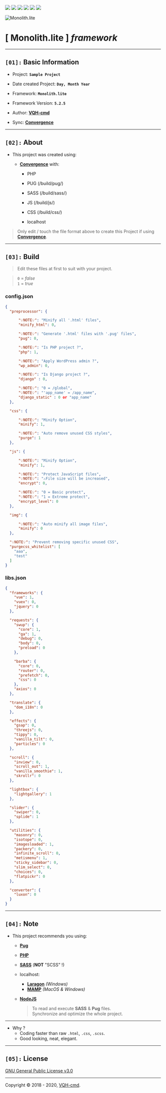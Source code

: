![](https://img.shields.io/github/v/release/VQH-cmd/Monolith.lite)
![](https://tokei.rs/b1/github/VQH-cmd/Monolith.lite?category=code)
![](https://tokei.rs/b1/github/VQH-cmd/Monolith.lite?category=files)
![](https://img.shields.io/github/languages/code-size/VQH-cmd/Monolith.lite)
![](https://img.shields.io/github/repo-size/VQH-cmd/Monolith.lite)
![](https://img.shields.io/github/downloads/VQH-cmd/Monolith.lite/total)

![Monolith.lite](logo.jpg)

# **[ Monolith.lite ]** *framework*
________________________________________________________________

## **`[01]:` Basic Information**

- Project: **`Sample Project`**

- Date created Project: **`Day, Month Year`**

- Framework: **`Monolith.lite`**

- Framework Version: **`5.2.5`**

- Author: [**VQH-cmd**](https://VQH-cmd.github.io)

- Sync: [**Convergence**](https://github.com/VQH-cmd/Convergence.encrypted)

________________________________________________________________

## **`[02]:` About**

+ This project was created using:

	+ [**Convergence**](https://github.com/VQH-cmd/Convergence.encrypted) with:

		- PHP

		- PUG (/build/pug/)

		- SASS (/build/sass/)

		- JS (/build/js/)

		- CSS (/build/css/)

		- localhost

> Only edit / touch the file format above to create this Project if using [**Convergence**](https://github.com/VQH-cmd/Convergence.encrypted).

________________________________________________________________

## **`[03]:` Build**

> Edit these files at first to suit with your project.

> `0` = _false_<br />
> `1` = _true_

### **config.json**

```json
{
  "preprocessor": {

      "💡NOTE💡": "Minify all '.html' files",
      "minify_html": 0,

      "💡NOTE💡": "Generate '.html' files with '.pug' files",
      "pug": 0,

      "💡NOTE💡": "Is PHP project ?",
      "php": 1,

      "💡NOTE💡": "Apply WordPress admin ?",
      "wp_admin": 0,

      "💡NOTE💡": "Is Django project ?",
      "django" : 0,

      "💡NOTE💡": "0 = /global",
      "💡NOTE💡": "'app_name' = /app_name",
      "django_static" : 0 or "app_name"
  },

  "css": {

      "💡NOTE💡": "Minify Option",
      "minify": 1,

      "💡NOTE💡": "Auto remove unused CSS styles",
      "purge": 1
  },

  "js": {

      "💡NOTE💡": "Minify Option",
      "minify": 1,

      "💡NOTE💡": "Protect JavaScript files",
      "💡NOTE💡": "⚠️File size will be increased",
      "encrypt": 0,

      "💡NOTE💡": "0 = Basic protect",
      "💡NOTE💡": "1 = Extreme protect",
      "encrypt_level": 0
  },

  "img": {

      "💡NOTE💡": "Auto minify all image files",
      "minify": 0
  },

  "💡NOTE💡": "Prevent removing specific unused CSS",
  "purgecss_whitelist": [
    "aaa",
    "test"
  ]
}
```

### **libs.json**

```json
{
  "frameworks": {
    "vue": 1,
    "vuex": 0,
    "jquery": 0
  },

  "requests": {
    "swup": {
      "core": 1,
      "ga": 1,
      "debug": 0,
      "body": 0,
      "preload": 0
	},

    "barba": {
      "core": 0,
      "router": 0,
      "prefetch": 0,
      "css": 0
    },
    "axios": 0
  },

  "translate": {
    "dom_i18n": 0
  },

  "effects": {
    "gsap": 0,
    "threejs": 0,
    "tippy": 0,
    "vanilla_tilt": 0,
    "particles": 0
  },

  "scroll": {
    "inview": 0,
    "scroll_out": 1,
    "vanilla_smoothie": 1,
    "skrollr": 0
  },

  "lightbox": {
    "lightgallery": 1
  },

  "slider": {
    "swiper": 0,
    "splide": 1
  },

  "utilities": {
    "masonry": 0,
    "isotope": 0,
    "imagesloaded": 1,
    "packery": 0,
    "infinite_scroll": 0,
    "metismenu": 1,
    "sticky_sidebar": 0,
    "slim_select": 0,
    "choices": 0,
    "flatpickr": 0
  },

  "converter": {
    "luxon": 0
  }
}
```

________________________________________________________________

## **`[04]:` Note**

+ This project recommends you using:

	- [**Pug**](https://pugjs.org)

	- [**PHP**](https://www.php.net)

	- [**SASS**](https://sass-lang.com) (**NOT** "SCSS" !)

	+ localhost:
		- [**Laragon**](https://laragon.org) *(Windows)*
		- [**MAMP**](https://www.mamp.info) *(MacOS & Windows)*

	+ [**NodeJS**](https://nodejs.org)
		> To read and execute **SASS** & **Pug** files.<br>
		> Synchronize and optimize the whole project.

________________________________________________________________

+ Why ?
	- Coding faster than raw `.html`, `.css`, `.scss`.
	- Good looking, neat, elegant.

________________________________________________________________

## **`[05]:` License**

[GNU General Public License v3.0](https://github.com/VQH-cmd/Monolith.lite/blob/master/LICENSE)

________________________________________________________________

Copyright © 2018 - 2020, [VQH-cmd](https://VQH-cmd.github.io).